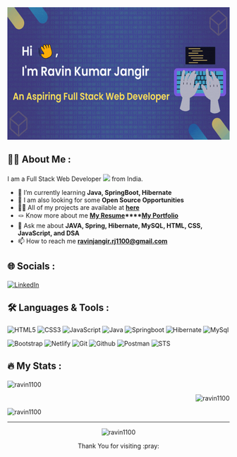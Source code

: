 <!-- ### Hi 👋 I'm Ravin Kumar Jangir -->

<!-- banner image -->
<div align="center">
  <img src="https://github.com/ravin1100/ravin1100/blob/main/github_profile_banner.gif" width="650" height="300"/>
</div>

<!--
<h1 align="center">Hi <span><img src="https://media.giphy.com/media/hvRJCLFzcasrR4ia7z/giphy.gif" width="30px"/> </span>, My name is Ravin Kumar Jangir</h1>
<h3 align="center">An Aspiring Full Stack Web Developer.</h3> -->


## 
## :man_technologist: About Me :     <p></p>
I am a Full Stack Web Developer <img src="https://media.giphy.com/media/WUlplcMpOCEmTGBtBW/giphy.gif" width="30"> from India.

- 🌱 I’m currently learning **Java, SpringBoot, Hibernate**
- 👯 I am also looking for some **Open Source Opportunities**
- 👨‍💻 All of my projects are available at **[here](https://github.com/ravin1100?tab=repositories)**
- 🪢 Know more about me **[My Resume](https://drive.google.com/file/d/1ys-za0gKZOah_C9rb2gcR-QlVCTaKHi3/view?usp=sharing)****[My Portfolio](https://ravin1100.github.io/)**
-  💬 Ask me about **JAVA, Spring, Hibernate, MySQL, HTML, CSS, JavaScript, and DSA**
- 📫 How to reach me **ravinjangir.rj1100@gmail.com**

##
## 🌐 Socials :     <p></p>
[![LinkedIn](https://img.shields.io/badge/LinkedIn-%230077B5.svg?logo=linkedin&logoColor=white)](https://www.linkedin.com/in/ravin-jangir-502a03142/) 


##
## 🛠️ Languages & Tools :     <p></p>
![HTML5](https://img.shields.io/badge/html5-%23E34F26.svg?style=for-the-badge&logo=html5&logoColor=white)
![CSS3](https://img.shields.io/badge/css3-%231572B6.svg?style=for-the-badge&logo=css3&logoColor=white)
![JavaScript](https://img.shields.io/badge/javascript-%23323330.svg?style=for-the-badge&logo=javascript&logoColor=%23F7DF1E)
![Java](https://img.shields.io/badge/java-%23ED8B00.svg?style=for-the-badge&logo=Java&logoColor=white)
![Springboot](https://img.shields.io/badge/springboot-64b743?style=for-the-badge&logo=springboot&logoColor=white)
![Hibernate](https://img.shields.io/badge/hibernate-bcae79?style=for-the-badge&logo=hibernate&logoColor=white)
![MySql](https://img.shields.io/badge/MySql-00758f?style=for-the-badge&logo=MySql&logoColor=white)

![Bootstrap](https://img.shields.io/badge/Bootstrap-563D7C?style=for-the-badge&logo=bootstrap&logoColor=white)
![Netlify](https://img.shields.io/badge/netlify-%23000000.svg?style=for-the-badge&logo=netlify&logoColor=white)
![Git](https://img.shields.io/badge/Git-dd4c35?style=for-the-badge&logo=Git&logoColor=white)
![Github](https://img.shields.io/badge/Github-000000?style=for-the-badge&logo=Github&logoColor=white)
![Postman](https://img.shields.io/badge/Postman-f15a24?style=for-the-badge&logo=Postman&logoColor=white)
![STS](https://img.shields.io/badge/STS-58b531?style=for-the-badge&logo=spring&logoColor=white)
 <!-- "%23" is a URL-encoded representation of the "#" -->
 <!-- &nbsp is an HTML entity for a non-breaking space in HTML documents -->


##
## :fire: My Stats :     <p></p>
<div align="left">
  <img src="https://github-readme-stats.vercel.app/api?username=ravin1100&show_icons=true&locale=en&theme=tokyonight" alt="ravin1100" /></p>
</div>
<div align="right">
  <img src="https://github-readme-streak-stats.herokuapp.com/?user=ravin1100&theme=tokyonight" alt="ravin1100" /></p> 
</div>
<div  align="left">
  <img src="https://github-readme-stats.vercel.app/api/top-langs?username=ravin1100&show_icons=true&locale=en&layout=compact&theme=tokyonight" alt="ravin1100" />
</div>


---

<!-- GitHub Profile Views Counter -->
<p align="center"> <img src="https://komarev.com/ghpvc/?username=ravin1100&label=Profile%20Views&color=green&style=for-the-badge" alt="ravin1100" /> </p>

<!-- Thank you Note --> 
<div align="center">
  Thank You for visiting :pray:
</div>

